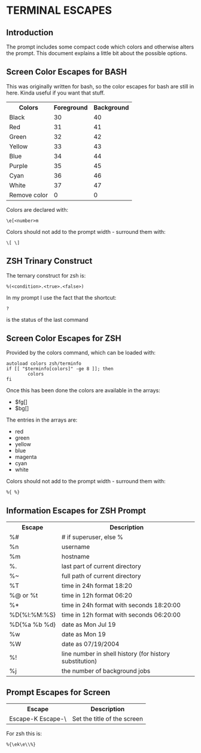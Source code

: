 TERMINAL ESCAPES
================

Introduction
------------

The prompt includes some compact code which colors and otherwise alters the prompt. This document explains a little bit about the possible options.

Screen Color Escapes for BASH
-----------------------------

This was originally written for bash, so the color escapes for bash are still in here. Kinda useful if you want that stuff.

<table>
    <tr>
        <th>Colors</th>
        <th>Foreground</th>
        <th>Background</th>
    </tr>
    <tr><td>Black</td><td>30</td><td>40</td></tr>
    <tr><td>Red</td><td>31</td><td>41</td></tr>
    <tr><td>Green</td><td>32</td><td>42</td></tr>
    <tr><td>Yellow</td><td>33</td><td>43</td></tr>
    <tr><td>Blue</td><td>34</td><td>44</td></tr>
    <tr><td>Purple</td><td>35</td><td>45</td></tr>
    <tr><td>Cyan</td><td>36</td><td>46</td></tr>
    <tr><td>White</td><td>37</td><td>47</td></tr>
    <tr><td>Remove color</td><td>0</td><td>0</td></tr>
</table>

Colors are declared with:

    \e[<number>m

Colors should not add to the prompt width - surround them with:

    \[ \]


ZSH Trinary Construct
---------------------

The ternary construct for zsh is:

    %(<condition>.<true>.<false>)

In my prompt I use the fact that the shortcut:

    ?

is the status of the last command

Screen Color Escapes for ZSH
----------------------------

Provided by the colors command, which can be loaded with:

    autoload colors zsh/terminfo
    if [[ "$terminfo[colors]" -ge 8 ]]; then
            colors
    fi

Once this has been done the colors are available in the arrays:

* $fg[]
* $bg[]

The entries in the arrays are:

* red
* green
* yellow
* blue
* magenta
* cyan
* white

Colors should not add to the prompt width - surround them with:

    %{ %}

Information Escapes for ZSH Prompt
----------------------------------

<table>
    <tr>
        <th>Escape</th>
        <th>Description</th>
    </tr>
    <tr><td>%#</td><td># if superuser, else %</td></tr>
    <tr><td>%n</td><td>username</td></tr>
    <tr><td>%m</td><td>hostname</td></tr>
    <tr><td>%.</td><td>last part of current directory</td></tr>
    <tr><td>%~</td><td>full path of current directory</td></tr>
    <tr><td>%T</td><td>time in 24h format 18:20</td></tr>
    <tr><td>%@ or %t</td><td>time in 12h format 06:20</td></tr>
    <tr><td>%*</td><td>time in 24h format with seconds 18:20:00</td></tr>
    <tr><td>%D{%l:%M:%S}</td><td>time in 12h format with seconds 06:20:00</td></tr>
    <tr><td>%D{%a %b %d}</td><td>date as Mon Jul 19</td></tr>
    <tr><td>%w</td><td>date as Mon 19</td></tr>
    <tr><td>%W</td><td>date as 07/19/2004</td></tr>
    <tr><td>%!</td><td>line number in shell history (for history substitution)</td></tr>
    <tr><td>%j</td><td>the number of background jobs</td></tr>
</table>

Prompt Escapes for Screen
-------------------------

<table>
    <tr>
        <th>Escape</th>
        <th>Description</th>
    </tr>
    <tr><td>Escape-K Escape-\</td><td>Set the title of the screen</td></tr>
</table>

For zsh this is:

    %{\ek\e\\%}

